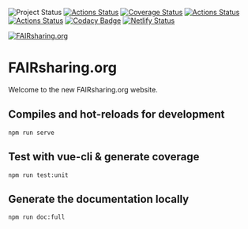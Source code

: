 ![Project Status](https://img.shields.io/badge/Status-production-warning)
[![Actions Status](https://github.com/FAIRsharing/fairsharing.github.io/workflows/CI/badge.svg)](https://github.com/FAIRsharing/fairsharing.github.io/actions)
[![Coverage Status](https://coveralls.io/repos/github/FAIRsharing/fairsharing.github.io/badge.svg?branch=master)](https://coveralls.io/github/FAIRsharing/fairsharing.github.io?branch=master)
[![Actions Status](https://github.com/FAIRsharing/fairsharing.github.io/workflows/Doc/badge.svg)](https://fairsharing.github.io/documentation/html/)
[![Actions Status](https://github.com/FAIRsharing/fairsharing.github.io/workflows/njsscan/badge.svg)](https://github.com/FAIRsharing/fairsharing.github.io/actions)
[![Codacy Badge](https://api.codacy.com/project/badge/Grade/e5d5a125a61b4b7a91a13cf85015ff89)](https://www.codacy.com/gh/FAIRsharing/fairsharing.github.io?utm_source=github.com&amp;utm_medium=referral&amp;utm_content=FAIRsharing/fairsharing.github.io&amp;utm_campaign=Badge_Grade)
[![Netlify Status](https://api.netlify.com/api/v1/badges/22cbc339-165f-4d87-ba40-4d28bcb14af6/deploy-status)](https://app.netlify.com/sites/fairsharing/deploys)

[![FAIRsharing.org](https://api.fairsharing.org/FAIRsharing-sdp.svg)](https://fairsharing.org/)

# FAIRsharing.org

Welcome to the new FAIRsharing.org website.

## Compiles and hot-reloads for development
```
npm run serve
```

## Test with vue-cli & generate coverage
```
npm run test:unit
```

## Generate the documentation locally
```
npm run doc:full
```



